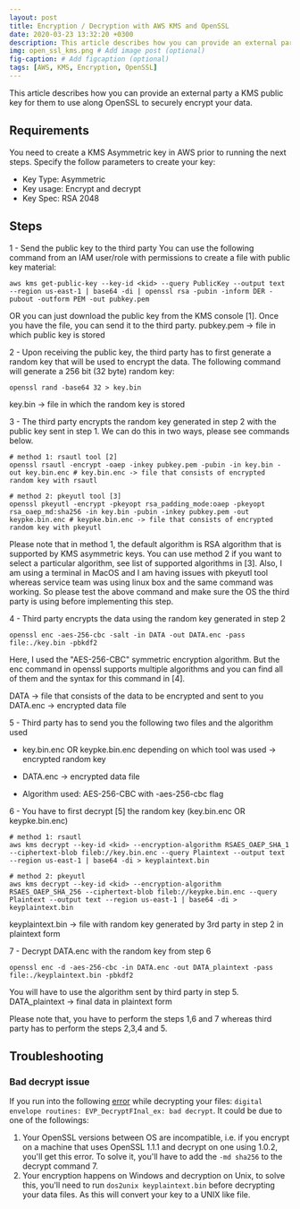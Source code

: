 ```yaml
---
layout: post
title: Encryption / Decryption with AWS KMS and OpenSSL
date: 2020-03-23 13:32:20 +0300
description: This article describes how you can provide an external party a KMS public key for them to use along OpenSSL to securely encrypt your data. 
img: open_ssl_kms.png # Add image post (optional)
fig-caption: # Add figcaption (optional)
tags: [AWS, KMS, Encryption, OpenSSL]
---
```


This article describes how you can provide an external party a KMS public key for them to use along OpenSSL to securely encrypt your data. 

## Requirements
You need to create a KMS Asymmetric key in AWS prior to running the next steps. 
Specify the follow parameters to create your key: 
- Key Type: Asymmetric
- Key usage: Encrypt and decrypt
- Key Spec: RSA 2048

## Steps 
1 - Send the public key to the third party
You can use the following command from an IAM user/role with permissions to create a file with public key material:

```
aws kms get-public-key --key-id <kid> --query PublicKey --output text --region us-east-1 | base64 -di | openssl rsa -pubin -inform DER -pubout -outform PEM -out pubkey.pem
```
OR you can just download the public key from the KMS console [1]. Once you have the file, you can send it to the third party.
pubkey.pem -> file in which public key is stored

2 - Upon receiving the public key, the third party has to first generate a random key that will be used to encrypt the data.
The following command will generate a 256 bit (32 byte) random key:

```
openssl rand -base64 32 > key.bin
```
key.bin -> file in which the random key is stored

3 - The third party encrypts the random key generated in step 2 with the public key sent in step 1.
We can do this in two ways, please see commands below.

```
# method 1: rsautl tool [2]
openssl rsautl -encrypt -oaep -inkey pubkey.pem -pubin -in key.bin -out key.bin.enc # key.bin.enc -> file that consists of encrypted random key with rsautl

# method 2: pkeyutl tool [3]
openssl pkeyutl -encrypt -pkeyopt rsa_padding_mode:oaep -pkeyopt rsa_oaep_md:sha256 -in key.bin -pubin -inkey pubkey.pem -out keypke.bin.enc # keypke.bin.enc -> file that consists of encrypted random key with pkeyutl
```

Please note that in method 1, the default algorithm is RSA algorithm that is supported by KMS asymmetric keys. You can use method 2 if you want to select a particular algorithm, see list of supported algorithms in [3]. Also, I am using a terminal in MacOS and I am having issues with pkeyutl tool whereas service team was using linux box and the same command was working. So please test the above command and make sure the OS the third party is using before implementing this step.


4 - Third party encrypts the data using the random key generated in step 2
```
openssl enc -aes-256-cbc -salt -in DATA -out DATA.enc -pass file:./key.bin -pbkdf2
```
Here, I used the "AES-256-CBC" symmetric encryption algorithm. But the enc command in openssl supports multiple algorithms and you can find all of them and the syntax for this command in [4].

DATA -> file that consists of the data to be encrypted and sent to you
DATA.enc -> encrypted data file


5 - Third party has to send you the following two files and the algorithm used
- key.bin.enc OR keypke.bin.enc depending on which tool was used -> encrypted random key

- DATA.enc -> encrypted data file
- Algorithm used: AES-256-CBC with -aes-256-cbc flag


6 - You have to first decrypt [5] the random key (key.bin.enc OR keypke.bin.enc)
```
# method 1: rsautl
aws kms decrypt --key-id <kid> --encryption-algorithm RSAES_OAEP_SHA_1 --ciphertext-blob fileb://key.bin.enc --query Plaintext --output text --region us-east-1 | base64 -di > keyplaintext.bin

# method 2: pkeyutl
aws kms decrypt --key-id <kid> --encryption-algorithm RSAES_OAEP_SHA_256 --ciphertext-blob fileb://keypke.bin.enc --query Plaintext --output text --region us-east-1 | base64 -di > keyplaintext.bin
```

keyplaintext.bin -> file with random key generated by 3rd party in step 2 in plaintext form

7 - Decrypt DATA.enc with the random key from step 6
```
openssl enc -d -aes-256-cbc -in DATA.enc -out DATA_plaintext -pass file:./keyplaintext.bin -pbkdf2
```

You will have to use the algorithm sent by third party in step 5.
DATA_plaintext -> final data in plaintext form

Please note that, you have to perform the steps 1,6 and 7 whereas third party has to perform the steps 2,3,4 and 5.

## Troubleshooting

### Bad decrypt issue 

If you run into the following [error](https://stackoverflow.com/questions/34304570/how-to-resolve-the-evp-decryptfinal-ex-bad-decrypt-during-file-decryption) while decrypting your files: `digital envelope routines: EVP_DecryptFInal_ex: bad decrypt`. 
It could be due to one of the followings: 
1. Your OpenSSL versions between OS are incompatible, i.e. if you encrypt on a machine that uses OpenSSL 1.1.1 and decrypt on one using 1.0.2, you'll get this error. 
To solve it, you'll have to add the `-md sha256` to the decrypt command 7.
1. Your encryption happens on Windows and decryption on Unix, to solve this, you'll need to run `dos2unix keyplaintext.bin` before decrypting your data files. 
As this will convert your key to a UNIX like file. 